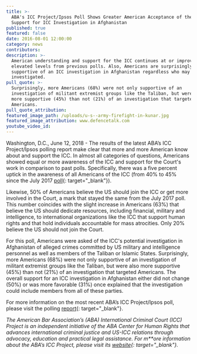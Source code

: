 ```yaml
---
title: >-
  ABA's ICC Project/Ipsos Poll Shows Greater American Acceptance of the ICC and
  Support for ICC Investigation in Afghanistan
published: true
featured: false
date: 2016-08-01 12:00:00
category: news
contributors:
description: >-
  American understanding and support for the ICC continues at or improves upon
  elevated levels from previous polls. Also, Americans are surprisingly
  supportive of an ICC investigation in Afghanistan regardless who may be
  investigated.
pull_quote: >-
  Surprisingly, more Americans (68%) were not only supportive of an
  investigation of militant extremist groups like the Taliban, but were also
  more supportive (45%) than not (21%) of an investigation that targeted
  Americans.
pull_quote_attribution:
featured_image_path: /uploads/u-s--army-firefight-in-kunar.jpg
featured_image_attribution: www.defencetalk.com
youtube_video_id:
---
```


Washington, D.C., June 12, 2018 - The results of the latest ABA’s ICC Project/Ipsos polling report make clear that more and more American know about and support the ICC. In almost all categories of questions, Americans showed equal or more awareness of the ICC and support for the Court's work in comparison to past polls. Specifically, there was a five percent uptick in the awareness of all Americans of the ICC (from 40% to 45% since the July 2017 [poll](https://www.international-criminal-justice-today.org/polling-data/2017/07/17/july-2017-ipsos-polling-results/){: target="_blank"}).&nbsp;

Likewise, 50% of Americans believe the US should join the ICC or get more involved in the Court, a mark that stayed the same from the July 2017 poll. This number coincides with the slight increase in Americans (63%) that believe the US should dedicate resources, including financial, military and intelligence, to international organizations like the ICC that support human rights and that hold individuals accountable for mass atrocities. Only 20% believe the US should not join the Court.&nbsp;

For this poll, Americans were asked of the ICC's potential investigation in Afghanistan of alleged crimes committed by US military and intelligence personnel as well as members of the Taliban or Islamic States. Surprisingly, more Americans (68%) were not only supportive of an investigation of militant extremist groups like the Taliban, but were also more supportive (45%) than not (21%) of an investigation that targeted Americans. The overall support for an ICC investigation in Afghanistan either did not change (50%) or was more favorable (31%) once explained that the investigation could include members from all of these parties.&nbsp;

For more information on the most recent ABA’s ICC Project/Ipsos poll, please visit the polling&nbsp;[report](https://www.international-criminal-justice-today.org/polling-data/2018/06/12/april-2018-ipsos-polling-results/){: target="_blank"}.

*The American Bar Association’s (ABA) International Criminal Court (ICC) Project is an independent initiative of the ABA Center for Human Rights that advances international criminal justice and US-ICC relations through advocacy, education and practical legal assistance. For m**ore information about the ABA’s ICC Project, please visit its&nbsp;[website](https://www.aba-icc.org/){: target="_blank"}.*